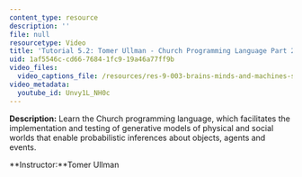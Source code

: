 ```yaml
---
content_type: resource
description: ''
file: null
resourcetype: Video
title: 'Tutorial 5.2: Tomer Ullman - Church Programming Language Part 2'
uid: 1af5546c-cd66-7684-1fc9-19a46a77ff9b
video_files:
  video_captions_file: /resources/res-9-003-brains-minds-and-machines-summer-course-summer-2015/tutorials/tutorial-5-church-programming/tutorial-5.2-tomer-ullman-church-programming-language-tutorial-part-2/Unvy1L_NH0c.vtt
video_metadata:
  youtube_id: Unvy1L_NH0c
---
```


**Description:** Learn the Church programming language, which facilitates the implementation and testing of generative models of physical and social worlds that enable probabilistic inferences about objects, agents and events.

**Instructor:**Tomer Ullman